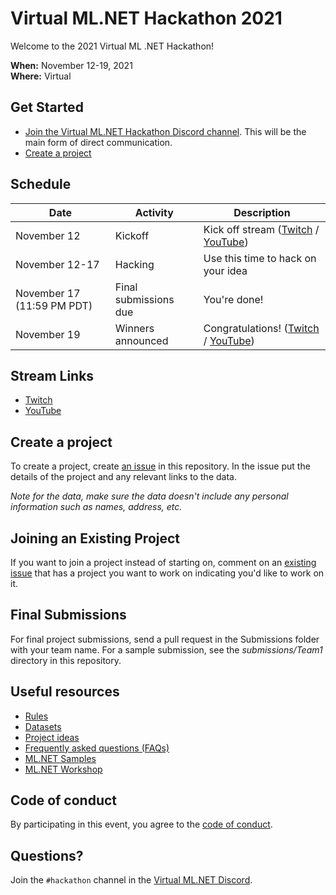 # Virtual ML.NET Hackathon 2021

Welcome to the 2021 Virtual ML .NET Hackathon!

**When:** November 12-19, 2021  
**Where:** Virtual

## Get Started

- [Join the Virtual ML.NET Hackathon Discord channel](https://aka.ms/mlnet-hackathon-discord). This will be the main form of direct communication. 
- [Create a project](https://github.com/virtualmlnet/hackathon-2021/issues/new?assignees=&labels=&template=idea.md&title=ML.NET+Hackathon+Idea)

## Schedule

| Date | Activity | Description |
| --- | --- | --- |
| November 12  | Kickoff | Kick off stream ([Twitch](https://www.twitch.tv/virtualmlnet) / [YouTube](https://www.youtube.com/watch?v=CoRcBV_y5E0))
| November 12-17 | Hacking | Use this time to hack on your idea
| November 17 (11:59 PM PDT) | Final submissions due | You're done!
| November 19  | Winners announced | Congratulations! ([Twitch](https://www.twitch.tv/virtualmlnet) / [YouTube](https://youtu.be/I3tpA9t5e5w))

## Stream Links

- [Twitch](https://www.twitch.tv/virtualmlnet)
- [YouTube](https://youtu.be/I3tpA9t5e5w)

## <a id="create-project"></a> Create a project

To create a project, create [an issue](https://github.com/virtualmlnet/hackathon-2020/issues/new?assignees=&labels=&template=idea.md&title=ML.NET+Hackathon+Idea) in this repository. In the issue put the details of the project and any relevant links to the data.

*Note for the data, make sure the data doesn't include any personal information such as names, address, etc.*

## Joining an Existing Project

If you want to join a project instead of starting on, comment on an [existing issue](https://github.com/virtualmlnet/hackathon-2021/issues/) that has a project you want to work on indicating you'd like to work on it.

## Final Submissions

For final project submissions, send a pull request in the Submissions folder with your team name. For a sample submission, see the *submissions/Team1* directory in this repository.

## Useful resources

- [Rules](rules.md)
- [Datasets](datasets.md)
- [Project ideas](project-ideas.md)
- [Frequently asked questions (FAQs)](FAQ.md)
- [ML.NET Samples](https://github.com/dotnet/machinelearning-samples)
- [ML.NET Workshop](https://aka.ms/mlnet-workshop-content)

## Code of conduct

By participating in this event, you agree to the [code of conduct](code-of-conduct.md).

## Questions?

Join the `#hackathon` channel in the [Virtual ML.NET Discord](https://aka.ms/mlnet-hackathon-discord).